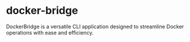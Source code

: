 # docker-bridge
DockerBridge is a versatile CLI application designed to streamline Docker operations with ease and efficiency.
